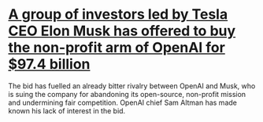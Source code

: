 # [A group of investors led by Tesla CEO Elon Musk has offered to buy the non-profit arm of OpenAI for $97.4 billion](https://www.wsj.com/tech/elon-musk-openai-bid-4af12827)
The bid has fuelled an already bitter rivalry between OpenAI and Musk, who is suing the company for abandoning its open-source, non-profit mission and undermining fair competition. OpenAI chief Sam Altman has made known his lack of interest in the bid.
